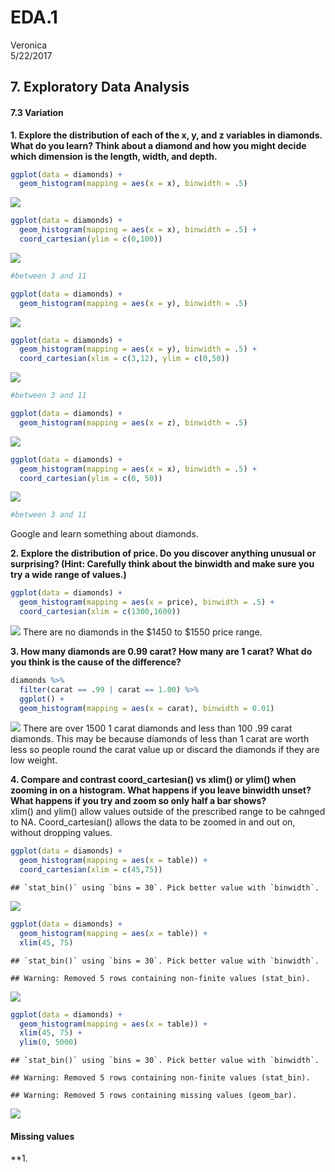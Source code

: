 # EDA.1
Veronica  
5/22/2017  



## 7. Exploratory Data Analysis

#### 7.3 Variation

**1. Explore the distribution of each of the x, y, and z variables in diamonds. What do you learn? Think about a diamond and how you might decide which dimension is the length, width, and depth.**    

```r
ggplot(data = diamonds) + 
  geom_histogram(mapping = aes(x = x), binwidth = .5)
```

![](EDA_files/figure-html/unnamed-chunk-1-1.png)<!-- -->

```r
ggplot(data = diamonds) + 
  geom_histogram(mapping = aes(x = x), binwidth = .5) + 
  coord_cartesian(ylim = c(0,100))
```

![](EDA_files/figure-html/unnamed-chunk-1-2.png)<!-- -->

```r
#between 3 and 11

ggplot(data = diamonds) + 
  geom_histogram(mapping = aes(x = y), binwidth = .5)
```

![](EDA_files/figure-html/unnamed-chunk-1-3.png)<!-- -->

```r
ggplot(data = diamonds) + 
  geom_histogram(mapping = aes(x = y), binwidth = .5) +
  coord_cartesian(xlim = c(3,12), ylim = c(0,50))
```

![](EDA_files/figure-html/unnamed-chunk-1-4.png)<!-- -->

```r
#between 3 and 11

ggplot(data = diamonds) + 
  geom_histogram(mapping = aes(x = z), binwidth = .5)
```

![](EDA_files/figure-html/unnamed-chunk-1-5.png)<!-- -->

```r
ggplot(data = diamonds) + 
  geom_histogram(mapping = aes(x = x), binwidth = .5) +
  coord_cartesian(ylim = c(0, 50))
```

![](EDA_files/figure-html/unnamed-chunk-1-6.png)<!-- -->

```r
#between 3 and 11
```
Google and learn something about diamonds.

**2. Explore the distribution of price. Do you discover anything unusual or surprising? (Hint: Carefully think about the binwidth and make sure you try a wide range of values.)**  

```r
ggplot(data = diamonds) +
  geom_histogram(mapping = aes(x = price), binwidth = .5) +
  coord_cartesian(xlim = c(1300,1600))
```

![](EDA_files/figure-html/unnamed-chunk-2-1.png)<!-- -->
There are no diamonds in the $1450 to $1550 price range. 

**3. How many diamonds are 0.99 carat? How many are 1 carat? What do you think is the cause of the difference?**  

```r
diamonds %>% 
  filter(carat == .99 | carat == 1.00) %>% 
  ggplot() +
  geom_histogram(mapping = aes(x = carat), binwidth = 0.01)
```

![](EDA_files/figure-html/unnamed-chunk-3-1.png)<!-- -->
There are over 1500 1 carat diamonds and less than 100 .99 carat diamonds. This may be because diamonds of less than 1 carat are worth less so people round the carat value up or discard the diamonds if they are low weight.

**4. Compare and contrast coord_cartesian() vs xlim() or ylim() when zooming in on a histogram. What happens if you leave binwidth unset? What happens if you try and zoom so only half a bar shows?**  
xlim() and ylim() allow values outside of the prescribed range to be cahnged to NA. Coord_cartesian() allows the data to be zoomed in and out on, without dropping values. 

```r
ggplot(data = diamonds) + 
  geom_histogram(mapping = aes(x = table)) + 
  coord_cartesian(xlim = c(45,75))
```

```
## `stat_bin()` using `bins = 30`. Pick better value with `binwidth`.
```

![](EDA_files/figure-html/unnamed-chunk-4-1.png)<!-- -->

```r
ggplot(data = diamonds) + 
  geom_histogram(mapping = aes(x = table)) + 
  xlim(45, 75)
```

```
## `stat_bin()` using `bins = 30`. Pick better value with `binwidth`.
```

```
## Warning: Removed 5 rows containing non-finite values (stat_bin).
```

![](EDA_files/figure-html/unnamed-chunk-4-2.png)<!-- -->

```r
ggplot(data = diamonds) + 
  geom_histogram(mapping = aes(x = table)) + 
  xlim(45, 75) + 
  ylim(0, 5000)
```

```
## `stat_bin()` using `bins = 30`. Pick better value with `binwidth`.
```

```
## Warning: Removed 5 rows containing non-finite values (stat_bin).
```

```
## Warning: Removed 5 rows containing missing values (geom_bar).
```

![](EDA_files/figure-html/unnamed-chunk-4-3.png)<!-- -->

#### Missing values 

**1. 


